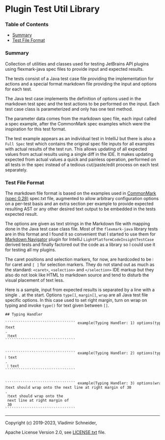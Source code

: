 # Plugin Test Util Library

[TOC]: #

### Table of Contents
- [Summary](#summary)
- [Test File Format](#test-file-format)

### Summary

Collection of utilities and classes used for testing JetBrains API plugins using flexmark-java
spec files to provide input and expected results.

The tests consist of a Java test case file providing the implementation for actions and a
special format markdown file providing the input and options for each test.

The Java test case implements the definition of options used in the markdown test spec and the
test actions to be performed on the input. Each test case class is parameterized and only has
one test method.

The parameter data comes from the markdown spec file, each input called a spec example, after
the CommonMark spec examples which were the inspiration for this test format.

The test example appears as an individual test in IntelliJ but there is also a `Full Spec` test
which contains the original spec file inputs for all examples with actual results of the test
run. This allows updating of all expected values from actual results using a single diff in the
IDE. It makes updating expected from actual values a quick and painless operation, performed on
all tests in the spec instead of a tedious cut/paste/edit process on each test separately.

### Test File Format

The markdown file format is based on the examples used in [CommonMark (spec 0.28)] spec.txt
file, augmented to allow arbitrary configuration options on a per-test basis and an extra
section per example to provide expected resulting AST or any other desired text output to be
embedded in the tests expected result.

The options are given as text strings in the Markdown file with mapping done in the Java test
case class file. Most of the `flexmark-java` library tests are in this format and I found it so
convenient that I started to use them for [Markdown Navigator] plugin for IntelliJ
`LightPlatformCodeInsightTestCase` derived tests and finally factored out the code as a library
so I could use it for testing all my plugins.

The caret positions and selection markers, for now, are hardcoded to be `⦙` for caret and `⟦ ⟧`
for selection markers. They do not stand out as much as the standard: `<caret>`, `<selection>`
and `</selection>` IDE markup but they also do not look like HTML to markdown source and tend to
disturb the visual placement of text less.

Here is a sample, input from expected results is separated by a line with a single `.` at the
start. Options `type[]`, `margin[]`, `wrap` are all Java test file specific options. In this
case used to set right margin, turn on wrap on typing and invoke `type()` for text given between
`[]`.

    ## Typing Handler

    ```````````````````````````````` example(Typing Handler: 1) options(type[ ])
    ⦙text
    .
     ⦙text
    ````````````````````````````````


    ```````````````````````````````` example(Typing Handler: 2) options(type[ ])
    ⦙ text
    .
     ⦙ text
    ````````````````````````````````


    ```````````````````````````````` example(Typing Handler: 3) options(wrap, margin[30], type[ ])
    ⦙text should wrap onto the next line at right margin of 30
    .
     ⦙text should wrap onto the
     next line at right margin of
     30
    ````````````````````````````````

---

Copyright (c) 2019-2023, Vladimir Schneider,

Apache License Version 2.0, see [LICENSE.txt] file.

[CommonMark (spec 0.28)]: https://spec.commonmark.org/0.28
[LICENSE.txt]: LICENSE.txt
[Markdown Navigator]: https://github.com/vsch/idea-multimarkdown

